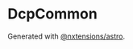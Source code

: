# DcpCommon

Generated with [@nxtensions/astro](https://github.com/nxtensions/nxtensions/tree/main/packages/astro).
